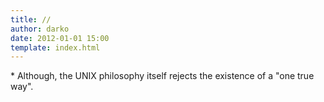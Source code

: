 ```yaml
---
title: //
author: darko
date: 2012-01-01 15:00
template: index.html
---
```


<span id='unix'>*</span> Although, the UNIX philosophy itself rejects the existence of a "one true way".
